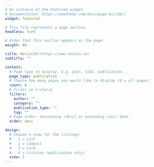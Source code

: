 ```yaml
---
# An instance of the Featured widget.
# Documentation: https://wowchemy.com/docs/page-builder/
widget: featured

# This file represents a page section.
headless: ture

# Order that this section appears on the page.
weight: 80

title: Notion[#](https://www.notion.so)
subtitle: ""

content:
  # Page type to display. E.g. post, talk, publication...
  page_type: publication
  # Choose how many pages you would like to display (0 = all pages)
  count: 0
  # Filter on criteria
  filters:
    author: ""
    category: ""
    publication_type: ""
    tag: ""
  # Page order: descending (desc) or ascending (asc) date.
  order: desc

design:
  # Choose a view for the listings:
  #   1 = List
  #   2 = Compact
  #   3 = Card
  #   4 = Citation (publication only)
  view: 3
---
```

